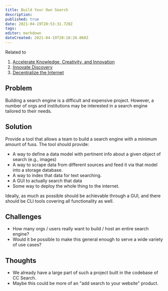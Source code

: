 ```yaml
---
title: Build Your Own Search
description: 
published: true
date: 2021-04-19T20:53:31.720Z
tags: 
editor: markdown
dateCreated: 2021-04-19T20:18:26.060Z
---
```


Related to

1. [Accelerate Knowledge, Creativity, and Innovation](accelerate-innovation)
1. [Innovate Discovery](innovate-discovery)
1. [Decentralize the Internet](decentralize-internet)

## Problem

Building a search engine is a difficult and expensive project.  However, a
number of orgs and institutions may be interested in a search engine tailored
to their needs.

## Solution

Provide a tool that allows a team to build a search engine with a minimum
amount of fuss.  The tool should provide:
- A way to define a data model with pertinent info about a given object of
  search (e.g., images)
- A way to scrape data from different sources and feed it via that model into a
  storage database.
- A way to index that data for text searching.
- A GUI to actually search that data
- Some way to deploy the whole thing to the internet.

Ideally, as much as possible should be achievable through a GUI, and there
should be CLI tools covering all functionality as well.

## Challenges

- How many orgs / users really want to build / host an entire search engine?
- Would it be possible to make this general enough to serve a wide variety of
  use cases?

## Thoughts

- We already have a large part of such a project built in the codebase of CC
  Search.
- Maybe this could be more of an "add search to your website" product.
